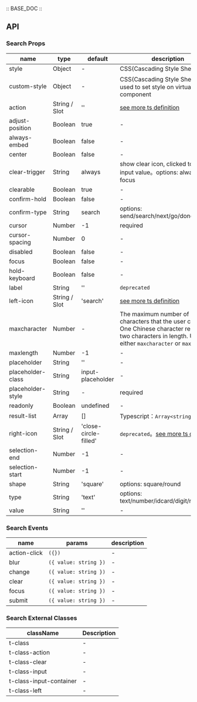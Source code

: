 :: BASE_DOC ::

## API

### Search Props

name | type | default | description | required
-- | -- | -- | -- | --
style | Object | - | CSS(Cascading Style Sheets) | N
custom-style | Object | - | CSS(Cascading Style Sheets)，used to set style on virtual component | N
action | String / Slot | '' | [see more ts definition](https://github.com/Tencent/tdesign-miniprogram/blob/develop/packages/components/common/common.ts) | N
adjust-position | Boolean | true | \- | N
always-embed | Boolean | false | \- | N
center | Boolean | false | \- | N
clear-trigger | String | always | show clear icon, clicked to clear input value。options: always / focus | N
clearable | Boolean | true | \- | N
confirm-hold | Boolean | false | \- | N
confirm-type | String | search | options: send/search/next/go/done | N
cursor | Number | -1 | required | Y
cursor-spacing | Number | 0 | \- | N
disabled | Boolean | false | \- | N
focus | Boolean | false | \- | N
hold-keyboard | Boolean | false | \- | N
label | String | '' | `deprecated` | N
left-icon | String / Slot | 'search' | [see more ts definition](https://github.com/Tencent/tdesign-miniprogram/blob/develop/packages/components/common/common.ts) | N
maxcharacter | Number | - | The maximum number of characters that the user can enter. One Chinese character represents two characters in length. Use either `maxcharacter` or `maxlength` | N
maxlength | Number | -1 | \- | N
placeholder | String | '' | \- | N
placeholder-class | String | input-placeholder | \- | N
placeholder-style | String | - | required | Y
readonly | Boolean | undefined | \- | N
result-list | Array | [] | Typescript：`Array<string>` | N
right-icon | String / Slot | 'close-circle-filled' | `deprecated`。[see more ts definition](https://github.com/Tencent/tdesign-miniprogram/blob/develop/packages/components/common/common.ts) | N
selection-end | Number | -1 | \- | N
selection-start | Number | -1 | \- | N
shape | String | 'square' | options: square/round | N
type | String | 'text' | options: text/number/idcard/digit/nickname | N
value | String | '' | \- | N

### Search Events

name | params | description
-- | -- | --
action-click | `({})` | \-
blur | `({ value: string })` | \-
change | `({ value: string })` | \-
clear | `({ value: string })` | \-
focus | `({ value: string })` | \-
submit | `({ value: string })` | \-

### Search External Classes

className | Description
-- | --
t-class | \-
t-class-action | \-
t-class-clear | \-
t-class-input | \-
t-class-input-container | \-
t-class-left | \-
